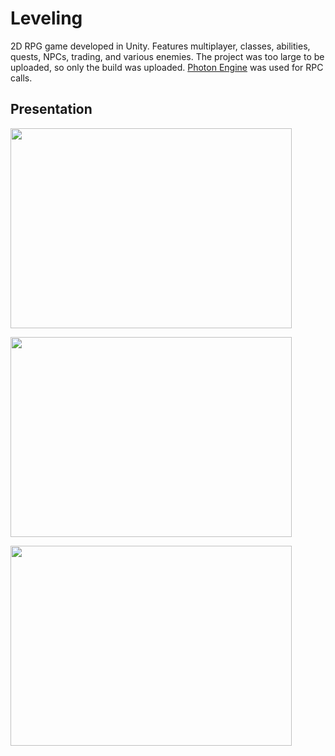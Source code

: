 # Leveling
2D RPG game developed in Unity. Features multiplayer, classes, abilities, quests, NPCs, trading, and various enemies.
The project was too large to be uploaded, so only the build was uploaded. [Photon Engine](https://www.photonengine.com/) was used for RPC calls.

## Presentation

<img src="https://github.com/WiktorAdamczyk1/Leveling/assets/67286353/7122a9de-586c-41b5-a70a-a256dab30457" width="450" height="320"><br>

<img src="https://github.com/WiktorAdamczyk1/Leveling/assets/67286353/a81ec952-e508-40f4-9e13-8f71c2ae90e0" width="450" height="320"><br>

<img src="https://github.com/WiktorAdamczyk1/Leveling/assets/67286353/625b1ded-a0e2-492b-8676-cdbcad7cc29e" width="450" height="320"><br>

